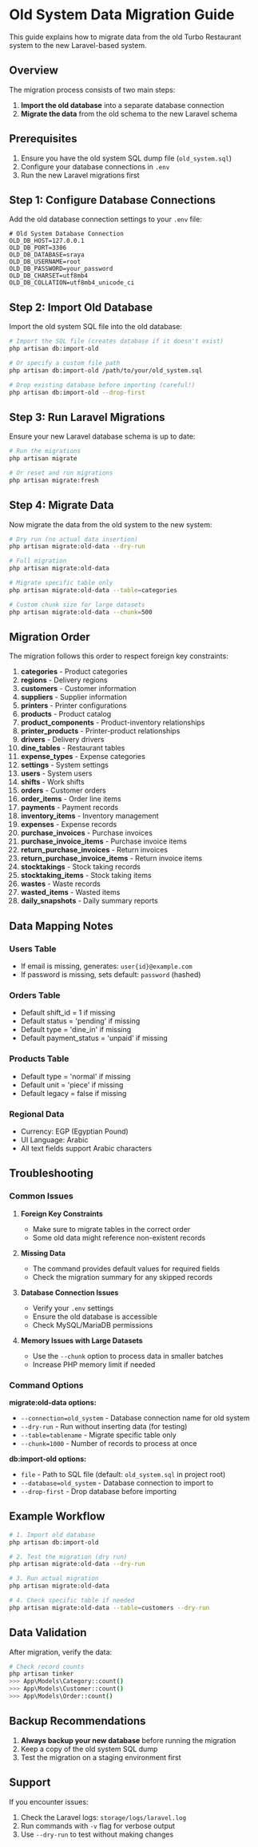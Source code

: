 # Old System Data Migration Guide

This guide explains how to migrate data from the old Turbo Restaurant system to the new Laravel-based system.

## Overview

The migration process consists of two main steps:
1. **Import the old database** into a separate database connection
2. **Migrate the data** from the old schema to the new Laravel schema

## Prerequisites

1. Ensure you have the old system SQL dump file (`old_system.sql`)
2. Configure your database connections in `.env`
3. Run the new Laravel migrations first

## Step 1: Configure Database Connections

Add the old database connection settings to your `.env` file:

```env
# Old System Database Connection
OLD_DB_HOST=127.0.0.1
OLD_DB_PORT=3306
OLD_DB_DATABASE=sraya
OLD_DB_USERNAME=root
OLD_DB_PASSWORD=your_password
OLD_DB_CHARSET=utf8mb4
OLD_DB_COLLATION=utf8mb4_unicode_ci
```

## Step 2: Import Old Database

Import the old system SQL file into the old database:

```bash
# Import the SQL file (creates database if it doesn't exist)
php artisan db:import-old

# Or specify a custom file path
php artisan db:import-old /path/to/your/old_system.sql

# Drop existing database before importing (careful!)
php artisan db:import-old --drop-first
```

## Step 3: Run Laravel Migrations

Ensure your new Laravel database schema is up to date:

```bash
# Run the migrations
php artisan migrate

# Or reset and run migrations
php artisan migrate:fresh
```

## Step 4: Migrate Data

Now migrate the data from the old system to the new system:

```bash
# Dry run (no actual data insertion)
php artisan migrate:old-data --dry-run

# Full migration
php artisan migrate:old-data

# Migrate specific table only
php artisan migrate:old-data --table=categories

# Custom chunk size for large datasets
php artisan migrate:old-data --chunk=500
```

## Migration Order

The migration follows this order to respect foreign key constraints:

1. **categories** - Product categories
2. **regions** - Delivery regions
3. **customers** - Customer information
4. **suppliers** - Supplier information
5. **printers** - Printer configurations
6. **products** - Product catalog
7. **product_components** - Product-inventory relationships
8. **printer_products** - Printer-product relationships
9. **drivers** - Delivery drivers
10. **dine_tables** - Restaurant tables
11. **expense_types** - Expense categories
12. **settings** - System settings
13. **users** - System users
14. **shifts** - Work shifts
15. **orders** - Customer orders
16. **order_items** - Order line items
17. **payments** - Payment records
18. **inventory_items** - Inventory management
19. **expenses** - Expense records
20. **purchase_invoices** - Purchase invoices
21. **purchase_invoice_items** - Purchase invoice items
22. **return_purchase_invoices** - Return invoices
23. **return_purchase_invoice_items** - Return invoice items
24. **stocktakings** - Stock taking records
25. **stocktaking_items** - Stock taking items
26. **wastes** - Waste records
27. **wasted_items** - Wasted items
28. **daily_snapshots** - Daily summary reports

## Data Mapping Notes

### Users Table
- If email is missing, generates: `user{id}@example.com`
- If password is missing, sets default: `password` (hashed)

### Orders Table
- Default shift_id = 1 if missing
- Default status = 'pending' if missing
- Default type = 'dine_in' if missing
- Default payment_status = 'unpaid' if missing

### Products Table
- Default type = 'normal' if missing
- Default unit = 'piece' if missing
- Default legacy = false if missing

### Regional Data
- Currency: EGP (Egyptian Pound)
- UI Language: Arabic
- All text fields support Arabic characters

## Troubleshooting

### Common Issues

1. **Foreign Key Constraints**
   - Make sure to migrate tables in the correct order
   - Some old data might reference non-existent records

2. **Missing Data**
   - The command provides default values for required fields
   - Check the migration summary for any skipped records

3. **Database Connection Issues**
   - Verify your `.env` settings
   - Ensure the old database is accessible
   - Check MySQL/MariaDB permissions

4. **Memory Issues with Large Datasets**
   - Use the `--chunk` option to process data in smaller batches
   - Increase PHP memory limit if needed

### Command Options

**migrate:old-data options:**
- `--connection=old_system` - Database connection name for old system
- `--dry-run` - Run without inserting data (for testing)
- `--table=tablename` - Migrate specific table only
- `--chunk=1000` - Number of records to process at once

**db:import-old options:**
- `file` - Path to SQL file (default: `old_system.sql` in project root)
- `--database=old_system` - Database connection to import to
- `--drop-first` - Drop database before importing

## Example Workflow

```bash
# 1. Import old database
php artisan db:import-old

# 2. Test the migration (dry run)
php artisan migrate:old-data --dry-run

# 3. Run actual migration
php artisan migrate:old-data

# 4. Check specific table if needed
php artisan migrate:old-data --table=customers --dry-run
```

## Data Validation

After migration, verify the data:

```bash
# Check record counts
php artisan tinker
>>> App\Models\Category::count()
>>> App\Models\Customer::count()
>>> App\Models\Order::count()
```

## Backup Recommendations

1. **Always backup your new database** before running the migration
2. Keep a copy of the old system SQL dump
3. Test the migration on a staging environment first

## Support

If you encounter issues:
1. Check the Laravel logs: `storage/logs/laravel.log`
2. Run commands with `-v` flag for verbose output
3. Use `--dry-run` to test without making changes

